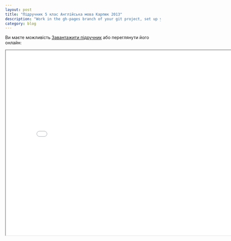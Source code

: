 ```yaml
---
layout: post
title: "Підручник 5 клас Англійська мова Карпюк 2013"
description: "Work in the gh-pages branch of your git project, set up your own domain with a CNAME"
category: blog
---
```


Ви маєте можливість [Завантажити підручник](/pdf/5_klas_anglijska_mova_karpjuk_2013.pdf) або переглянути його онлайн:


<iframe src = "/ViewerJS/#../pdf/5_klas_anglijska_mova_karpjuk_2013.pdf" width='800' height='600' allowfullscreen webkitallowfullscreen></iframe> 

